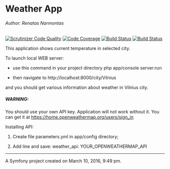 Weather App
===========

###### Author: Renatas Narmontas ######

[![Scrutinizer Code Quality](https://scrutinizer-ci.com/g/RenatasNarmontas/NFQAkademija_weatherapp/badges/quality-score.png?b=master)](https://scrutinizer-ci.com/g/RenatasNarmontas/NFQAkademija_weatherapp/?branch=master)
[![Code Coverage](https://scrutinizer-ci.com/g/RenatasNarmontas/NFQAkademija_weatherapp/badges/coverage.png?b=master)](https://scrutinizer-ci.com/g/RenatasNarmontas/NFQAkademija_weatherapp/?branch=master)
[![Build Status](https://scrutinizer-ci.com/g/RenatasNarmontas/NFQAkademija_weatherapp/badges/build.png?b=master)](https://scrutinizer-ci.com/g/RenatasNarmontas/NFQAkademija_weatherapp/build-status/master)
[![Build Status](https://travis-ci.org/RenatasNarmontas/NFQAkademija_weatherapp.svg?branch=master)](https://travis-ci.org/RenatasNarmontas/NFQAkademija_weatherapp)

This application shows current temperature in selected city.

To launch local WEB server:

* use this command in your project directory
php app/console server:run 

* then navigate to
http://localhost:8000/city/Vilnius

and you should get various information about weather in Vilnius city.

##### WARNING: #####

You should use your own API key. Application will not work without it.
You can get it at https://home.openweathermap.org/users/sign_in

Installing API:

1. Create file parameters.yml in app/config directory;

1. Add line and save:
weather_api: YOUR_OPENWEATHERMAP_API

----------
A Symfony project created on March 10, 2016, 9:49 pm.
